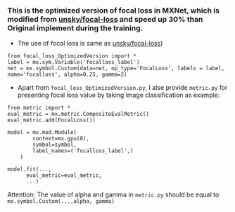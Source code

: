 ### This is the optimized version of focal loss in MXNet, which is modified from [unsky/focal-loss](https://github.com/unsky/focal-loss) and speed up 30% than Original implement during the training. 

* The use of focal loss is same as [unsky/focal-loss](https://github.com/unsky/focal-loss))

```
from focal_loss_OptimizedVersion import *
label = mx.sym.Variable('focalloss_label')
net = mx.symbol.Custom(data=net, op_type='FocalLoss', labels = label, name='focalloss', alpha=0.25, gamma=2)
```

* Apart from `focal_loss_OptimizedVersion.py`, I alse provide `metric.py` for presenting focal loss value by taking image classification as example:

```
from metric import *
eval_metric = mx.metric.CompositeEvalMetric()
eval_metric.add(FocalLoss())

model = mx.mod.Module(
        context=mx.gpu(0),
        symbol=symbol,
        label_names=('focalloss_label',)
    )

model.fit(...,
	  eval_metric=eval_metric,
	  ...)
```

Attention: The value of alpha and gamma in `metric.py` should be equal to `mx.symbol.Custom(...,alpha, gamma)`
